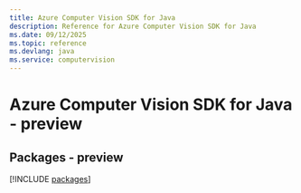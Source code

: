 ```yaml
---
title: Azure Computer Vision SDK for Java
description: Reference for Azure Computer Vision SDK for Java
ms.date: 09/12/2025
ms.topic: reference
ms.devlang: java
ms.service: computervision
---
```

# Azure Computer Vision SDK for Java - preview
## Packages - preview
[!INCLUDE [packages](computer-vision-index.md)]